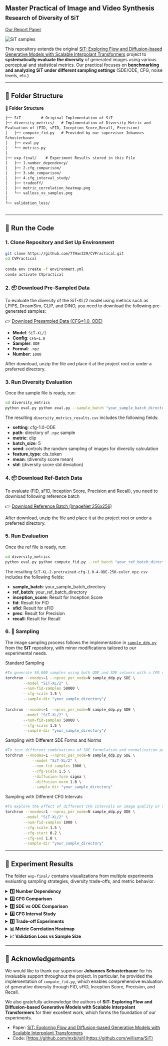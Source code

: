 ## Master Practical of Image and Video Synthesis  <br><sub>**Research of Diversity of SiT**</sub>
[Our Report Paper](https://github.com/77Han329/CVPractical/blob/main/diversity_image_generation.pdf)

![SiT samples](examples/odevssde—cfg/ode_sde_cfg.png)

This repository extends the original [SiT: Exploring Flow and Diffusion-based Generative Models with Scalable Interpolant Transformers](https://arxiv.org/pdf/2401.08740) project to **systematically evaluate the diversity** of generated images using various perceptual and statistical metrics. Our practical focuses on **benchmarking and analyzing SiT under different sampling settings** (SDE/ODE, CFG, noise levels, etc.)


---
## 📂 Folder Structure

<summary><strong>📂 Folder Structure</strong></summary>

```text
├── SiT         # Original Implementation of SiT
├── diversity_metrics/   # Implementation of Diversity Metric and Evaluation of (FID, sFID, Inception Score,Recall, Precision)   
│   ├── compute_fid.py   # Provided by our supervisor Johannes Schusterbauer
│   ├── eval.py  
│   └── metrics.py   
│   
│── exp-final/    # Experiment Results stored in this File
│   ├── 1.number_dependency/
│   ├── 2.cfg_comparison/ 
│   ├── 3.sde_comparison/
│   ├── 4.cfg_interval_study/
│   ├── tradeoff/
│   ├── metric_correlation_heatmap.png 
│   └── valloss_vs_samples.png
│        
└── validation_loss/         
        
```
---


## 🔧 Run the Code
### 1. Clone Repository and Set Up Environment

```bash
git clone https://github.com/77Han329/CVPractical.git
cd CVPractical

conda env create -f environment.yml
conda activate CVpractical
```
### 2. 📦 Download Pre-Sampled Data
To evaluate the diversity of the SiT-XL/2 model using metrics such as LPIPS, DreamSim, CLIP, and DINO, you need to download the following pre-generated samples:

👉 [Download Presampled Data (CFG=1.0, ODE)](https://github.com/77Han329/CVPractical/releases/download/sit-samples-v1/SiT-XL-2-pretrained-cfg-1.0-4-ODE-250-euler.npz.zip)

- **Model**: `SiT-XL/2`
- **Config**: `CFG=1.0`
- **Sampler**: `ODE`
- **Format**: `.npz`
- **Number**: `1000`

After download, unzip the file and place it at the project root or under a preferred directory.

### 3. Run Diversity Evaluation
Once the sample file is ready, run:
```bash
cd diversity_metrics
python eval.py python eval.py --sample_batch "your_sample_batch_directory" --metric clip --batch_size 5 
```

The resulting `diversity_metrics_results.csv` includes the following fields:

- **setting**: cfg-1.0-ODE  
- **path**: directory of `.npz` sample  
- **metric**: clip  
- **batch_size**: 5  
- **seed**: controls the random sampling of images for diversity calculation
- **feature_type**: cls_token  
- **mean**: (diversity score mean)  
- **std**: (diversity score std deviation)

### 4. 📦 Download Ref-Batch Data
To evaluate (FID, sFID, Inception Score, Precision and Recall), you need to download following reference batch

👉 [Download Reference Batch (ImageNet 256x256)](https://github.com/77Han329/CVPractical/releases/download/sit-ref/VIRTUAL_imagenet256_labeled.npz.zip)

After download, unzip the file and place it at the project root or under a preferred directory.

### 5. Run Evaluation

Once the ref file is ready, run:
```bash
cd diversity_metrics
python eval.py python compute_fid.py --ref_batch "your_ref_batch_directory" --sample_batch "your_sample_batch_directory"
```
The resulting `SiT-XL-2-pretrained-cfg-1.0-4-ODE-250-euler.npz.csv` includes the following fields:

- **sample_batch**: your_sample_batch_directory
- **ref_batch**: your_ref_batch_directory
- **inception_score**: Result for Inception Score
- **fid**: Result for FID
- **sfid**: Result for sFID
- **prec**:  Result for Precision
- **recall**:  Result for Recall


### 6. 🧪 Sampling
 
The image sampling process follows the implementation in [`sample_ddp.py`](https://github.com/77Han329/CVPractical/blob/main/SiT/sample_ddp.py) from the **SiT** repository, with minor modifications tailored to our experimental needs.

Standard Sampling
```bash
#To generate 50,000 samples using both ODE and SDE solvers with a CFG scale of 1.5:
torchrun --nnodes=1 --nproc_per_node=N sample_ddp.py SDE \
        --model "SiT-XL/2" \
        --num-fid-samples 50000 \
        --cfg-scale 1.5 \
        --sample-dir "your_sample_directory"/

torchrun --nnodes=1 --nproc_per_node=N sample_ddp.py SDE \
        --model "SiT-XL/2" \
        --num-fid-samples 50000 \
        --cfg-scale 1.5 \
        --sample-dir "your_sample_directory"/
```
Sampling with Different SDE Forms and Norms
```bash
#To test different combinations of SDE formulation and normalization parameters (e.g., sigma, 1.0), with 1,000 samples at CFG scale 1.5:
torchrun --nnodes=1 --nproc_per_node=N sample_ddp.py SDE \
            --model "SiT-XL/2" \
            --num-fid-samples 1000 \
            --cfg-scale 1.5 \
            --diffusion-form sigma \
            --diffusion-norm 1.0 \
            --sample-dir "your_sample_directory"
```

Sampling with Different CFG Intervals
```bash
#To explore the effect of different CFG intervals on image quality or diversity:
torchrun --nnodes=1 --nproc_per_node=N sample_ddp.py ODE \
        --model "SiT-XL/2" \
        --num-fid-samples 1000 \
        --cfg-scale 1.5 \
        --cfg-start 0.2 \
        --cfg-end 1.0 \
        --sample-dir "your_sample_directory"
```


---

## 🧪 Experiment Results

The folder `exp-final/` contains visualizations from multiple experiments evaluating sampling strategies, diversity trade-offs, and metric behavior.

<details>
<summary><strong>1️⃣ Number Dependency</strong></summary>

📁 `exp-final/1.number_dependency/`  
![Number Dependency](exp-final/1.number_dependency/all_metrics_avg_std_vs_samples_with_featuretype.png)  
![Number Dependency](exp-final/1.number_dependency/mean_fid.png)
![Number Dependency](exp-final/1.number_dependency/std_fid.png)
This Results includes experiments examining how the number of samples impacts diversity and metric stability.

</details>

<details>
<summary><strong>2️⃣ CFG Comparison</strong></summary>

📁 `exp-final/2.cfg_comparison/`  
This comparison explores the effects of varying CFG (classifier-free guidance) scales on generation quality and diversity.2.cfg_comparison
/div_cfg.png
![CFG Comparison](exp-final/2.cfg_comparison/div_cfg.png)
![CFG Comparison](exp-final/2.cfg_comparison/fid_cfg.png)
</details>

<details>
<summary><strong>3️⃣ SDE vs ODE Comparison</strong></summary>

📁 `exp-final/3.sde_comparison/`  
![CFG Comparison](exp-final/3.sde_comparison/grid_4x2_with_top_legend.png)
This study compares sample diversity and realism between stochastic (SDE) and deterministic (ODE) sampling.

</details>

<details>
<summary><strong>4️⃣ CFG Interval Study</strong></summary>

📁 `exp-final/4.cfg_interval_study/`  
![CFG Inrerval](exp-final/4.cfg_interval_study/combined_metrics_subplot.png)
![CFG Interval](exp-final/4.cfg_interval_study/all_metrics_2x2.png)
Investigates whether finer-grained CFG sampling intervals yield better performance.

</details>

<details>
<summary><strong>5️⃣ Trade-off Experiments</strong></summary>

📁 `exp-final/tradeoff/`  
![Trade Off](exp-final/tradeoff/plot_pareto_lpips_high_vs_fid_low.png)
Contains ablation studies on diversity-quality trade-offs, including various sampling configurations.

</details>

<details>
<summary><strong>📊 Metric Correlation Heatmap</strong></summary>
！Note the Result of FID is unconvert
![Metric Correlation](exp-final/metric_correlation_heatmap.png)  
This heatmap shows the correlation between metrics such as FID, LPIPS, DreamSim, and CLIP.

</details>

<details>
<summary><strong>📈 Validation Loss vs Sample Size</strong></summary>

![Validation Loss](exp-final/valloss_vs_samples.png)  
Depicts how validation loss varies with number of samples, confirming the stability of model evaluation.

</details>

---


## 🙏 Acknowledgements

We would like to thank our supervisor **Johannes Schusterbauer** for his invaluable support throughout the project. In particular, he provided the implementation of `compute_fid.py`, which enables comprehensive evaluation of generative diversity through FID, sFID, Inception Score, Precision, and Recall.

We also gratefully acknowledge the authors of **SiT: Exploring Flow and Diffusion-based Generative Models with Scalable Interpolant Transformers** for their excellent work, which forms the foundation of our experiments.  
- Paper: [SiT: Exploring Flow and Diffusion-based Generative Models with Scalable Interpolant Transformers](https://arxiv.org/pdf/2401.08740)  
- Code: [https://github.com/mxbi/sit](https://github.com/willisma/SiT)

